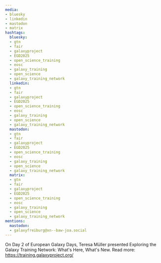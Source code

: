 ```yaml
---
media:
- bluesky
- linkedin
- mastodon
- matrix
hashtags:
  bluesky:
  - gtn
  - fair
  - galaxyproject
  - EGD2025
  - open_science_training
  - eosc
  - galaxy_training
  - open_science
  - galaxy_training_network
  linkedin:
  - gtn
  - fair
  - galaxyproject
  - EGD2025
  - open_science_training
  - eosc
  - galaxy_training
  - open_science
  - galaxy_training_network
  mastodon:
  - gtn
  - fair
  - galaxyproject
  - EGD2025
  - open_science_training
  - eosc
  - galaxy_training
  - open_science
  - galaxy_training_network
  matrix:
  - gtn
  - fair
  - galaxyproject
  - EGD2025
  - open_science_training
  - eosc
  - galaxy_training
  - open_science
  - galaxy_training_network
mentions:
  mastodon:
  - galaxyfreiburg@xn--baw-joa.social
---
```


On Day 2 of European Galaxy Days, Teresa Müller presented Exploring the Galaxy Training Network: What's Here, What's New.
Read more: https://training.galaxyproject.org/